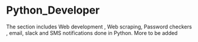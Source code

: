 # Python_Developer
The section includes Web development , Web scraping, Password checkers , email, slack and SMS notifications done in Python. More to be added
